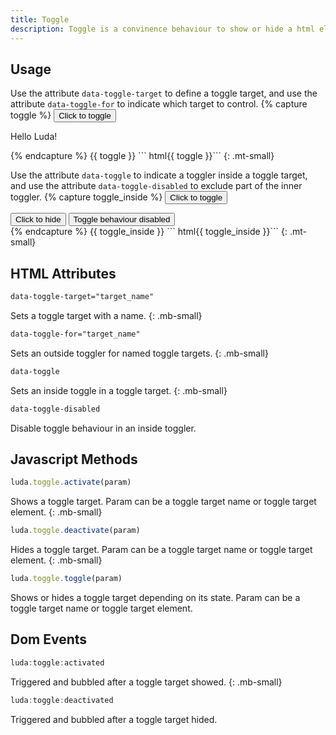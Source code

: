 ```yaml
---
title: Toggle
description: Toggle is a convinence behaviour to show or hide a html element. Toggle behaviour can be controlled through html attributes or JavaScript methods.
---
```


## Usage
Use the attribute `data-toggle-target` to define a toggle target, and use the attribute `data-toggle-for` to indicate which target to control.
{% capture toggle %}
<button class="btn btn-primary" data-toggle-for="toggle_example">Click to toggle</button>
<div class="bc-dark p-small" data-toggle-target="toggle_example">
  <p class="c-light">Hello Luda!</p>
</div>
{% endcapture %}
{{ toggle }}
``` html{{ toggle }}```
{: .mt-small}

Use the attribute `data-toggle` to indicate a toggler inside a toggle target, and use the attribute `data-toggle-disabled` to exclude part of the inner toggler.
{% capture toggle_inside %}
<button class="btn btn-primary" data-toggle-for="toggle_example2">Click to toggle</button>
<div class="bc-dark p-small" data-toggle-target="toggle_example2" data-toggle>
  <button class="btn btn-primary">Click to hide</button>
  <button class="btn btn-light" data-toggle-disabled>Toggle behaviour disabled</button>
</div>
{% endcapture %}
{{ toggle_inside }}
``` html{{ toggle_inside }}```
{: .mt-small}

## HTML Attributes

``` html
data-toggle-target="target_name"
```
Sets a toggle target with a name.
{: .mb-small}

``` html
data-toggle-for="target_name"
```
Sets an outside toggler for named toggle targets.
{: .mb-small}

``` html
data-toggle
```
Sets an inside toggle in a toggle target.
{: .mb-small}


``` html
data-toggle-disabled
```
Disable toggle behaviour in an inside toggler.


## Javascript Methods

``` javascript
luda.toggle.activate(param)
```
Shows a toggle target. Param can be a toggle target name or toggle target element.
{: .mb-small}


``` javascript
luda.toggle.deactivate(param)
```
Hides a toggle target. Param can be a toggle target name or toggle target element.
{: .mb-small}


``` javascript
luda.toggle.toggle(param)
```
Shows or hides a toggle target depending on its state. Param can be a toggle target name or toggle target element.


## Dom Events

``` javascript
luda:toggle:activated
```
Triggered and bubbled after a toggle target showed.
{: .mb-small}


``` javascript
luda:toggle:deactivated
```
Triggered and bubbled after a toggle target hided.